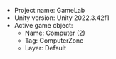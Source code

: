 <!-- UNITY CODE ASSIST INSTRUCTIONS START -->
- Project name: GameLab
- Unity version: Unity 2022.3.42f1
- Active game object:
  - Name: Computer (2)
  - Tag: ComputerZone
  - Layer: Default
<!-- UNITY CODE ASSIST INSTRUCTIONS END -->